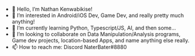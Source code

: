 - 👋 Hello, I’m Nathan Kenwabikise!
- 👀 I’m interested in Android/iOS Dev, Game Dev, and really pretty much anything!
- 🌱 I’m currently learning Python, Typescript/JS, AI, and then some...
- 💞️ I’m looking to collaborate on Data Manipulation/Analysis programs, Game dev projects, location-based Apps, and name anything else really.
- 📫 How to reach me: Discord NaterBater#8880

<!---
nikenwab/nikenwab is a ✨ special ✨ repository because its `README.md` (this file) appears on your GitHub profile.
You can click the Preview link to take a look at your changes.
--->
